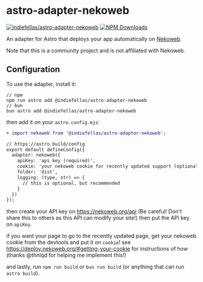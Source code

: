 # astro-adapter-nekoweb
[![indiefellas/astro-adapter-nekoweb](https://img.shields.io/badge/github-astro--adapter--nekoweb-green?style=for-the-badge&logo=github&logoColor=white)](https://github.com/indiefellas/astro-adapter-nekoweb) [![NPM Downloads](https://img.shields.io/npm/dm/@indiefellas/astro-adapter-nekoweb?style=for-the-badge&logo=npm&color=red)](https://www.npmjs.com/package/@indiefellas/astro-adapter-nekoweb)

An adapter for Astro that deploys your app automatically on [Nekoweb](https://nekoweb.org).

Note that this is a community project and is not affiliated with Nekoweb.

## Configuration
To use the adapter, install it:
```
// npm
npm run astro add @indiefellas/astro-adapter-nekoweb
// bun
bun astro add @indiefellas/astro-adapter-nekoweb
```
then add it on your `astro.config.mjs`:
```diff
+ import nekoweb from '@indiefellas/astro-adapter-nekoweb';

// https://astro.build/config
export default defineConfig({
  adapter: nekoweb({
    apiKey: 'api key (required)',
    cookie: 'your nekoweb cookie for recently updated support (optional)',
    folder: 'dist',
    logging: (type, str) => {
      // this is optional, but recommended
    }
  })
});
```
then create your API key on https://nekoweb.org/api (Be careful! Don't share this to others as this API can modify your site!) then put the API key on `apiKey`.

if you want your page to go to the recently updated page, get your nekoweb cookie from the devtools and put it on `cookie`! see https://deploy.nekoweb.org/#getting-your-cookie for instructions of how (thanks @thnlqd for helping me implement this!)

and lastly, run `npm run build` or `bun run build` (or anything that can run `astro build`).